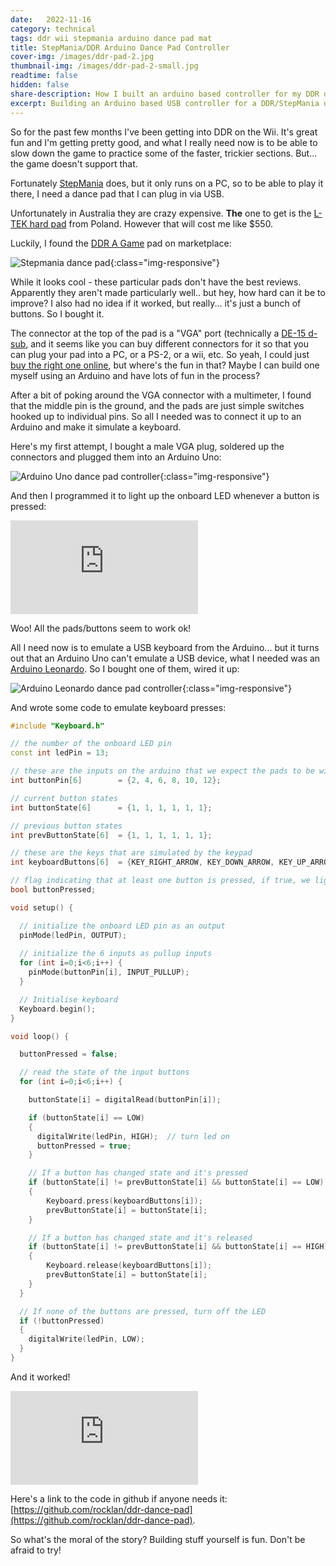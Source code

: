 ```yaml
---
date:   2022-11-16
category: technical
tags: ddr wii stepmania arduino dance pad mat
title: StepMania/DDR Arduino Dance Pad Controller
cover-img: /images/ddr-pad-2.jpg
thumbnail-img: /images/ddr-pad-2-small.jpg
readtime: false
hidden: false
share-description: How I built an arduino based controller for my DDR dance pad
excerpt: Building an Arduino based USB controller for a DDR/StepMania dance pad. How hard can it be?
---
```


So for the past few months I've been getting into DDR on the Wii. It's great fun and I'm getting pretty good, and what I really need now is to be able to slow down the game to practice some of the faster, trickier sections. But... the game doesn't support that.

Fortunately [StepMania](https://www.stepmania.com/) does, but it only runs on a PC, so to be able to play it there, I need a dance pad that I can plug in via USB.

Unfortunately in Australia they are crazy expensive. **The** one to get is the [L-TEK hard pad](https://www.maty-taneczne.pl/shop/dance-mat-ltek-ex-pro-2/) from Poland. However that will cost me like $550. 

Luckily, I found the [DDR A Game](https://www.ddrgame.com/dance-dance-revolution-pc-energy-metal-stepmania.html) pad on marketplace:

![Stepmania dance pad](/images/ddr-pad-2.jpg){:class="img-responsive"}

While it looks cool - these particular pads don't have the best reviews. Apparently they aren't made particularly well.. but hey, how hard can it be to improve? I also had no idea if it worked, but really... it's just a bunch of buttons. So I bought it.

The connector at the top of the pad is a "VGA" port (technically a [DE-15 d-sub](https://en.wikipedia.org/wiki/D-subminiature), and it seems like you can buy different connectors for it so that you can plug your pad into a PC, or a PS-2, or a wii, etc. So yeah, I could just [buy the right one online](https://www.ddrgame.com/dance-dance-revolution-control-box-4-in-1-blue.html), but where's the fun in that? Maybe I can build one myself using an Arduino and have lots of fun in the process? 

After a bit of poking around the VGA connector with a multimeter, I found that the middle pin is the ground, and the pads are just simple switches hooked up to individual pins. So all I needed was to connect it up to an Arduino and make it simulate a keyboard. 

Here's my first attempt, I bought a male VGA plug, soldered up the connectors and plugged them into an Arduino Uno:

![Arduino Uno dance pad controller](/images/ddr-pad-1.jpg){:class="img-responsive"}

And then I programmed it to light up the onboard LED whenever a button is pressed:

<div class='embed-container'><iframe src='https://www.youtube.com/embed/cRqkQR6YpxA' frameborder='0' allowfullscreen></iframe></div>

Woo! All the pads/buttons seem to work ok! 

All I need now is to emulate a USB keyboard from the Arduino... but it turns out that an Arduino Uno can't emulate a USB device, what I needed was an [Arduino Leonardo](https://docs.arduino.cc/hardware/leonardo). So I bought one of them, wired it up:

![Arduino Leonardo dance pad controller](/images/ddr-pad-3.jpg){:class="img-responsive"}

And wrote some code to emulate keyboard presses:

```c++
#include "Keyboard.h"

// the number of the onboard LED pin
const int ledPin = 13;    

// these are the inputs on the arduino that we expect the pads to be wired into
int buttonPin[6]        = {2, 4, 6, 8, 10, 12};

// current button states
int buttonState[6]      = {1, 1, 1, 1, 1, 1};

// previous button states
int prevButtonState[6]  = {1, 1, 1, 1, 1, 1};

// these are the keys that are simulated by the keypad
int keyboardButtons[6]  = {KEY_RIGHT_ARROW, KEY_DOWN_ARROW, KEY_UP_ARROW, KEY_PAGE_DOWN, KEY_PAGE_UP, KEY_LEFT_ARROW};

// flag indicating that at least one button is pressed, if true, we light up the onboard LED
bool buttonPressed;

void setup() {

  // initialize the onboard LED pin as an output  
  pinMode(ledPin, OUTPUT);                  
  
  // initialize the 6 inputs as pullup inputs
  for (int i=0;i<6;i++) {
    pinMode(buttonPin[i], INPUT_PULLUP); 
  }

  // Initialise keyboard
  Keyboard.begin();
}

void loop() {

  buttonPressed = false;

  // read the state of the input buttons
  for (int i=0;i<6;i++) {

    buttonState[i] = digitalRead(buttonPin[i]);

    if (buttonState[i] == LOW)
    {
      digitalWrite(ledPin, HIGH);  // turn led on
      buttonPressed = true;
    }

    // If a button has changed state and it's pressed
    if (buttonState[i] != prevButtonState[i] && buttonState[i] == LOW)
    {
        Keyboard.press(keyboardButtons[i]);
        prevButtonState[i] = buttonState[i];
    }

    // If a button has changed state and it's released
    if (buttonState[i] != prevButtonState[i] && buttonState[i] == HIGH)
    {
        Keyboard.release(keyboardButtons[i]);
        prevButtonState[i] = buttonState[i];
    }
  }

  // If none of the buttons are pressed, turn off the LED
  if (!buttonPressed)
  {
    digitalWrite(ledPin, LOW);
  }
}

```

And it worked! 

<div class='embed-container'><iframe src='https://www.youtube.com/embed/IZYFiDaa7q4' frameborder='0' allowfullscreen></iframe></div>

Here's a link to the code in github if anyone needs it: [https://github.com/rocklan/ddr-dance-pad](https://github.com/rocklan/ddr-dance-pad).

So what's the moral of the story? Building stuff yourself is fun. Don't be afraid to try!

